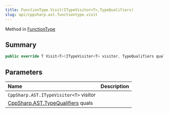 ```yaml
---
title: FunctionType.Visit(ITypeVisitor<T>,TypeQualifiers)
slug: api/cppsharp.ast.functiontype.visit
---
```

Method in [FunctionType](/api/cppsharp/ast/functiontype)

## Summary



```csharp
public override T Visit<T>(ITypeVisitor<T> visitor, TypeQualifiers quals = new TypeQualifiers())
```

## Parameters

|Name|Description|
|:---|:---|
|`CppSharp.AST.ITypeVisitor<T>` visitor||
|[CppSharp.AST.TypeQualifiers](/api/cppsharp/ast/typequalifiers) quals||

